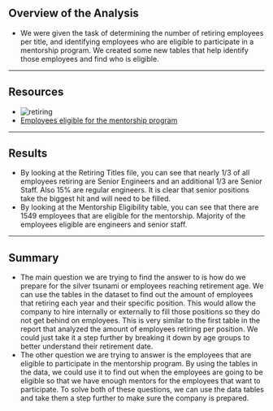 ## Overview of the Analysis
- We were given the task of determining the number of retiring employees per title, and identifying employees who are eligible to participate in a mentorship program. We created some new tables that help identify those employees and find who is eligible.
--------------------------
## Resources
- ![retiring](https://user-images.githubusercontent.com/80421977/131390263-f22746b8-c339-46f5-89f0-5a22763c684b.PNG)
- [Employees eligible for the mentorship program](/Data/mentorship_eligibility.csv)
--------------------------
## Results
- By looking at the Retiring Titles file, you can see that nearly 1/3 of all employees retiring are Senior Engineers and an additional 1/3 are Senior Staff. Also 15% are regular engineers. It is clear that senior positions take the biggest hit and will need to be filled. 
- By looking at the Mentorship Eligibility table, you can see that there are 1549 employees that are eligible for the mentorship. Majority of the employees eligible are engineers and senior staff.
--------------------------
## Summary
- The main question we are trying to find the answer to is how do we prepare for the silver tsunami or employees reaching retirement age. We can use the tables in the dataset to find out the amount of employees that retiring each year and their specific position. This would allow the company to hire internally or externally to fill those positions so they do not get behind on employees. This is very similar to the first table in the report that analyzed the amount of employees retiring per position. We could just take it a step further by breaking it down by age groups to better understand their retirement date.
- The other question we are trying to answer is the employees that are eligible to participate in the mentorship program. By using the tables in the data, we could use it to find out when the employees are going to be eligible so that we have enough mentors for the employees that want to participate. To solve both of these questions, we can use the data tables and take them a step further to make sure the company is prepared.
